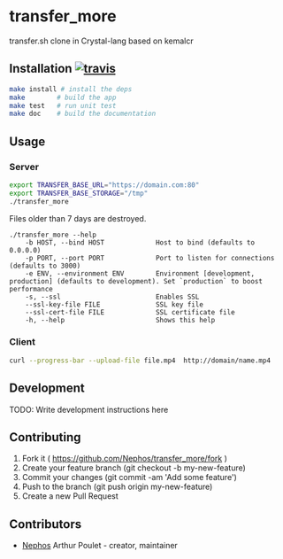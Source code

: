 # transfer_more

transfer.sh clone in Crystal-lang based on kemalcr

## Installation [![travis](https://travis-ci.org/Nephos/transfer_more.svg)](https://travis-ci.org/Nephos/transfer_more)

```sh
make install # install the deps
make        # build the app
make test   # run unit test
make doc    # build the documentation
```



## Usage

### Server
```sh
export TRANSFER_BASE_URL="https://domain.com:80"
export TRANSFER_BASE_STORAGE="/tmp"
./transfer_more
```

Files older than 7 days are destroyed.

```text
./transfer_more --help
    -b HOST, --bind HOST             Host to bind (defaults to 0.0.0.0)
    -p PORT, --port PORT             Port to listen for connections (defaults to 3000)
    -e ENV, --environment ENV        Environment [development, production] (defaults to development). Set `production` to boost performance
    -s, --ssl                        Enables SSL
    --ssl-key-file FILE              SSL key file
    --ssl-cert-file FILE             SSL certificate file
    -h, --help                       Shows this help
```

### Client
```sh
curl --progress-bar --upload-file file.mp4  http://domain/name.mp4
```


## Development

TODO: Write development instructions here

## Contributing

1. Fork it ( https://github.com/Nephos/transfer_more/fork )
2. Create your feature branch (git checkout -b my-new-feature)
3. Commit your changes (git commit -am 'Add some feature')
4. Push to the branch (git push origin my-new-feature)
5. Create a new Pull Request

## Contributors

- [Nephos](https://github.com/Nephos) Arthur Poulet - creator, maintainer
